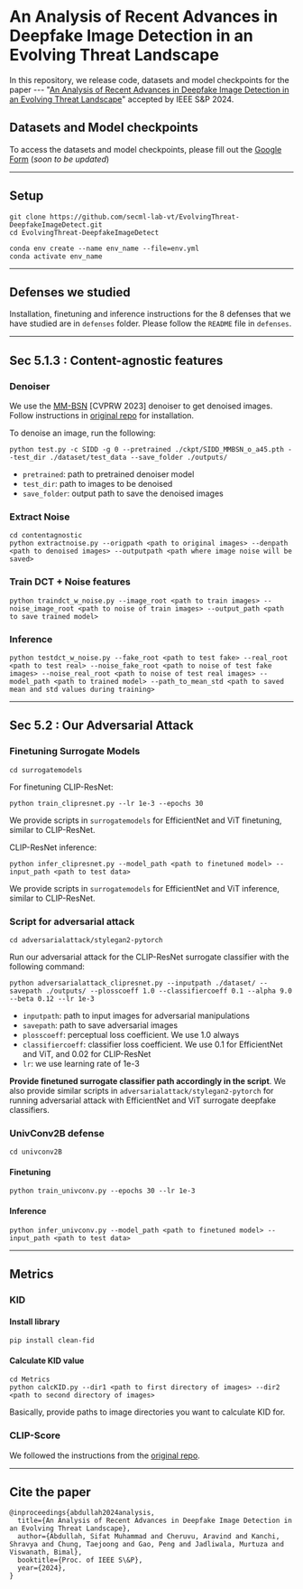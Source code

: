 # An Analysis of Recent Advances in Deepfake Image Detection in an Evolving Threat Landscape

In this repository, we release code, datasets and model checkpoints for the paper --- "[An Analysis of Recent Advances in Deepfake Image Detection in an Evolving Threat Landscape](https://arxiv.org/pdf/2404.16212v1)" accepted by IEEE S&P 2024.


## Datasets and Model checkpoints
To access the datasets and model checkpoints, please fill out the [Google Form](#) (*soon to be updated*)

---

## Setup
```
git clone https://github.com/secml-lab-vt/EvolvingThreat-DeepfakeImageDetect.git
cd EvolvingThreat-DeepfakeImageDetect

conda env create --name env_name --file=env.yml
conda activate env_name
```

---

## Defenses we studied

Installation, finetuning and inference instructions for the 8 defenses that we have studied are in `defenses` folder. Please follow the `README` file in `defenses`.

---



## Sec 5.1.3 : Content-agnostic features
### Denoiser
We use the [MM-BSN](https://arxiv.org/abs/2304.01598) [CVPRW 2023] denoiser to get denoised images. Follow instructions in [original repo](https://github.com/dannie125/MM-BSN) for installation. 

To denoise an image, run the following:
```
python test.py -c SIDD -g 0 --pretrained ./ckpt/SIDD_MMBSN_o_a45.pth --test_dir ./dataset/test_data --save_folder ./outputs/
```
* `pretrained`: path to pretrained denoiser model
* `test_dir`: path to images to be denoised
* `save_folder`: output path to save the denoised images

### Extract Noise
```
cd contentagnostic
python extractnoise.py --origpath <path to original images> --denpath <path to denoised images> --outputpath <path where image noise will be saved>
```

### Train DCT + Noise features
```
python traindct_w_noise.py --image_root <path to train images> --noise_image_root <path to noise of train images> --output_path <path to save trained model>
```

### Inference
```
python testdct_w_noise.py --fake_root <path to test fake> --real_root <path to test real> --noise_fake_root <path to noise of test fake images> --noise_real_root <path to noise of test real images> --model_path <path to trained model> --path_to_mean_std <path to saved mean and std values during training>
```

---



## Sec 5.2 : Our Adversarial Attack

### Finetuning Surrogate Models
```
cd surrogatemodels
```

For finetuning CLIP-ResNet:
```
python train_clipresnet.py --lr 1e-3 --epochs 30
```
We provide scripts in `surrogatemodels` for EfficientNet and ViT finetuning, similar to CLIP-ResNet.

CLIP-ResNet inference:

```
python infer_clipresnet.py --model_path <path to finetuned model> --input_path <path to test data>
```
We provide scripts in `surrogatemodels` for EfficientNet and ViT inference, similar to CLIP-ResNet.


### Script for adversarial attack
```
cd adversarialattack/stylegan2-pytorch
```
Run our adversarial attack for the CLIP-ResNet surrogate classifier with the following command:
```
python adversarialattack_clipresnet.py --inputpath ./dataset/ --savepath ./outputs/ --plosscoeff 1.0 --classifiercoeff 0.1 --alpha 9.0 --beta 0.12 --lr 1e-3
```
* `inputpath`: path to input images for adversarial manipulations
* `savepath`: path to save adversarial images
* `plosscoeff`: perceptual loss coefficient. We use 1.0 always
* `classifiercoeff`: classifier loss coefficient. We use 0.1 for EfficientNet and ViT, and 0.02 for CLIP-ResNet
* `lr`: we use learning rate of 1e-3

**Provide finetuned surrogate classifier path accordingly in the script**. We also provide similar scripts in `adversarialattack/stylegan2-pytorch` for running adversarial attack with EfficientNet and ViT surrogate deepfake classifiers. 




### UnivConv2B defense
```
cd univconv2B
```
#### Finetuning
```
python train_univconv.py --epochs 30 --lr 1e-3
```

#### Inference
```
python infer_univconv.py --model_path <path to finetuned model> --input_path <path to test data>
```

---



## Metrics

### KID

#### Install library
```
pip install clean-fid
```

#### Calculate KID value
```
cd Metrics
python calcKID.py --dir1 <path to first directory of images> --dir2 <path to second directory of images>
```
Basically, provide paths to image directories you want to calculate KID for.


### CLIP-Score
We followed the instructions from the [original repo](https://github.com/jmhessel/clipscore). 



---



## Cite the paper

```
@inproceedings{abdullah2024analysis,
  title={An Analysis of Recent Advances in Deepfake Image Detection in an Evolving Threat Landscape},
  author={Abdullah, Sifat Muhammad and Cheruvu, Aravind and Kanchi, Shravya and Chung, Taejoong and Gao, Peng and Jadliwala, Murtuza and Viswanath, Bimal},
  booktitle={Proc. of IEEE S\&P},
  year={2024},
}
```

